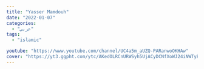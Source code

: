 ```yaml
---
title: "Yasser Mamdouh"
date: "2022-01-07"
categories:
  - "عربي"
tags:
  - "islamic"

youtube: "https://www.youtube.com/channel/UC4a5m_aUZQ-PARanwoOKHAw"
cover: "https://yt3.ggpht.com/ytc/AKedOLRCnURWSyh5UjACyDCNfXoWJ24iNWTyBGyQVFsW4Q=s88-c-k-c0x00ffffff-no-rj"
---
```

